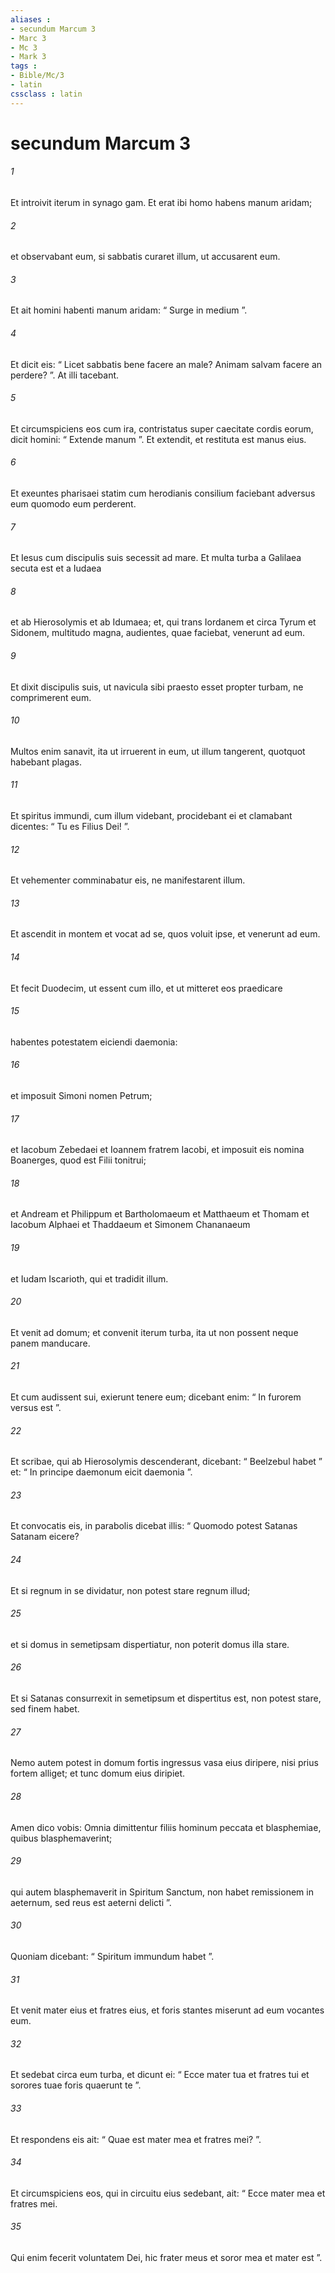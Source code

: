 ```yaml
---
aliases : 
- secundum Marcum 3
- Marc 3
- Mc 3
- Mark 3
tags : 
- Bible/Mc/3
- latin
cssclass : latin
---
```


# secundum Marcum 3

###### 1
Et introivit iterum in synago gam. Et erat ibi homo habens manum aridam; 
###### 2
et observabant eum, si sabbatis curaret illum, ut accusarent eum. 
###### 3
Et ait homini habenti manum aridam: “ Surge in medium ”. 
###### 4
Et dicit eis: “ Licet sabbatis bene facere an male? Animam salvam facere an perdere? ”. At illi tacebant. 
###### 5
Et circumspiciens eos cum ira, contristatus super caecitate cordis eorum, dicit homini: “ Extende manum ”. Et extendit, et restituta est manus eius. 
###### 6
Et exeuntes pharisaei statim cum herodianis consilium faciebant adversus eum quomodo eum perderent.
###### 7
Et Iesus cum discipulis suis secessit ad mare. Et multa turba a Galilaea secuta est et a Iudaea 
###### 8
et ab Hierosolymis et ab Idumaea; et, qui trans Iordanem et circa Tyrum et Sidonem, multitudo magna, audientes, quae faciebat, venerunt ad eum. 
###### 9
Et dixit discipulis suis, ut navicula sibi praesto esset propter turbam, ne comprimerent eum.
###### 10
Multos enim sanavit, ita ut irruerent in eum, ut illum tangerent, quotquot habebant plagas. 
###### 11
Et spiritus immundi, cum illum videbant, procidebant ei et clamabant dicentes: “ Tu es Filius Dei! ”. 
###### 12
Et vehementer comminabatur eis, ne manifestarent illum.
###### 13
Et ascendit in montem et vocat ad se, quos voluit ipse, et venerunt ad eum. 
###### 14
Et fecit Duodecim, ut essent cum illo, et ut mitteret eos praedicare 
###### 15
habentes potestatem eiciendi daemonia: 
###### 16
et imposuit Simoni nomen Petrum; 
###### 17
et Iacobum Zebedaei et Ioannem fratrem Iacobi, et imposuit eis nomina Boanerges, quod est Filii tonitrui; 
###### 18
et Andream et Philippum et Bartholomaeum et Matthaeum et Thomam et Iacobum Alphaei et Thaddaeum et Simonem Chananaeum 
###### 19
et Iudam Iscarioth, qui et tradidit illum.
###### 20
Et venit ad domum; et convenit iterum turba, ita ut non possent neque panem manducare. 
###### 21
Et cum audissent sui, exierunt tenere eum; dicebant enim: “ In furorem versus est ”.
###### 22
Et scribae, qui ab Hierosolymis descenderant, dicebant: “ Beelzebul habet ” et: “ In principe daemonum eicit daemonia ”. 
###### 23
Et convocatis eis, in parabolis dicebat illis: “ Quomodo potest Satanas Satanam eicere? 
###### 24
Et si regnum in se dividatur, non potest stare regnum illud; 
###### 25
et si domus in semetipsam dispertiatur, non poterit domus illa stare. 
###### 26
Et si Satanas consurrexit in semetipsum et dispertitus est, non potest stare, sed finem habet. 
###### 27
Nemo autem potest in domum fortis ingressus vasa eius diripere, nisi prius fortem alliget; et tunc domum eius diripiet. 
###### 28
Amen dico vobis: Omnia dimittentur filiis hominum peccata et blasphemiae, quibus blasphemaverint; 
###### 29
qui autem blasphemaverit in Spiritum Sanctum, non habet remissionem in aeternum, sed reus est aeterni delicti ”. 
###### 30
Quoniam dicebant: “ Spiritum immundum habet ”.
###### 31
Et venit mater eius et fratres eius, et foris stantes miserunt ad eum vocantes eum. 
###### 32
Et sedebat circa eum turba, et dicunt ei: “ Ecce mater tua et fratres tui et sorores tuae foris quaerunt te ”. 
###### 33
Et respondens eis ait: “ Quae est mater mea et fratres mei? ”. 
###### 34
Et circumspiciens eos, qui in circuitu eius sedebant, ait: “ Ecce mater mea et fratres mei. 
###### 35
Qui enim fecerit voluntatem Dei, hic frater meus et soror mea et mater est ”.
